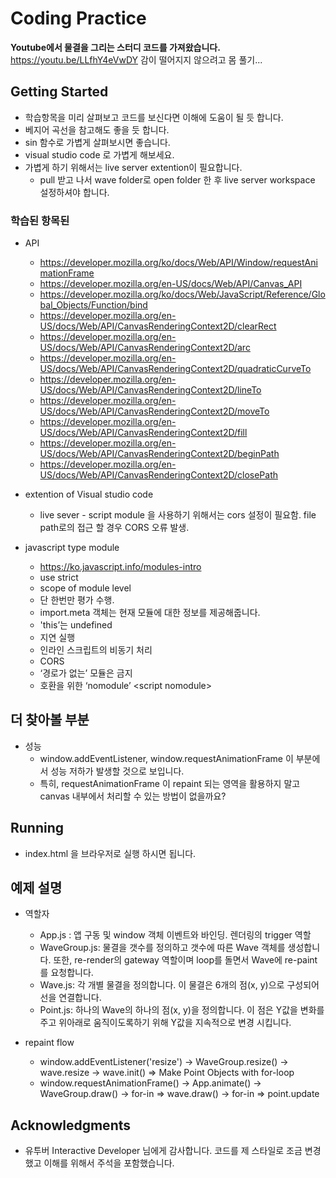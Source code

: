 # Coding Practice

**Youtube에서 물결을 그리는 스터디 코드를 가져왔습니다.**  
https://youtu.be/LLfhY4eVwDY
감이 떨어지지 않으려고 몸 풀기...

## Getting Started
* 학습항목을 미리 살펴보고 코드를 보신다면 이해에 도움이 될 듯 합니다.
* 베지어 곡선을 참고해도 좋을 듯 합니다.
* sin 함수로 가볍게 살펴보시면 좋습니다.
* visual studio code 로 가볍게 해보세요.
* 가볍게 하기 위해서는 live server extention이 필요합니다.
  * pull 받고 나서 wave folder로 open folder 한 후 live server workspace 설정하셔야 합니다.

### 학습된 항목된
* API 
  * https://developer.mozilla.org/ko/docs/Web/API/Window/requestAnimationFrame
  * https://developer.mozilla.org/en-US/docs/Web/API/Canvas_API
  * https://developer.mozilla.org/ko/docs/Web/JavaScript/Reference/Global_Objects/Function/bind
  * https://developer.mozilla.org/en-US/docs/Web/API/CanvasRenderingContext2D/clearRect
  * https://developer.mozilla.org/en-US/docs/Web/API/CanvasRenderingContext2D/arc
  * https://developer.mozilla.org/en-US/docs/Web/API/CanvasRenderingContext2D/quadraticCurveTo
  * https://developer.mozilla.org/en-US/docs/Web/API/CanvasRenderingContext2D/lineTo
  * https://developer.mozilla.org/en-US/docs/Web/API/CanvasRenderingContext2D/moveTo
  * https://developer.mozilla.org/en-US/docs/Web/API/CanvasRenderingContext2D/fill
  * https://developer.mozilla.org/en-US/docs/Web/API/CanvasRenderingContext2D/beginPath
  * https://developer.mozilla.org/en-US/docs/Web/API/CanvasRenderingContext2D/closePath

* extention of Visual studio code
  * live sever - script module 을 사용하기 위해서는 cors 설정이 필요함. file path로의 접근 할 경우 CORS 오류 발생.

* javascript type module
  * https://ko.javascript.info/modules-intro
  * use strict
  * scope of module level
  * 단 한번만 평가 수행.
  * import.meta 객체는 현재 모듈에 대한 정보를 제공해줍니다.
  * 'this’는 undefined
  * 지연 실행
  * 인라인 스크립트의 비동기 처리
  * CORS
  * ‘경로가 없는’ 모듈은 금지
  * 호환을 위한 ‘nomodule’ &lt;script nomodule&gt;

## 더 찾아볼 부분
* 성능
  * window.addEventListener, window.requestAnimationFrame 이 부분에서 성능 저하가 발생할 것으로 보입니다.
  * 특히, requestAnimationFrame 이 repaint 되는 영역을 활용하지 말고 canvas 내부에서 처리할 수 있는 방법이 없을까요?

## Running
* index.html 을 브라우저로 실행 하시면 됩니다.

## 예제 설명

* 역할자
  * App.js : 앱 구동 및 window 객체 이벤트와 바인딩. 렌더링의 trigger 역할
  * WaveGroup.js: 물결을 갯수를 정의하고 갯수에 따른 Wave 객체를 생성합니다. 또한, re-render의 gateway 역할이며 loop를 돌면서 Wave에 re-paint를 요청합니다.
  * Wave.js: 각 개별 물결을 정의합니다. 이 물결은 6개의 점(x, y)으로 구성되어 선을 연결합니다.
  * Point.js: 하나의 Wave의 하나의 점(x, y)을 정의합니다. 이 점은 Y값을 변화를 주고 위아래로 움직이도록하기 위해 Y값을 지속적으로 변경 시킵니다.

* repaint flow
  * window.addEventListener('resize') -> WaveGroup.resize() -> wave.resize -> wave.init() => Make Point Objects with for-loop
  * window.requestAnimationFrame() -> App.animate() -> WaveGroup.draw() -> for-in => wave.draw() -> for-in => point.update


## Acknowledgments
* 유투버 Interactive Developer 님에게 감사합니다. 코드를 제 스타일로 조금 변경했고 이해를 위해서 주석을 포함했습니다.
